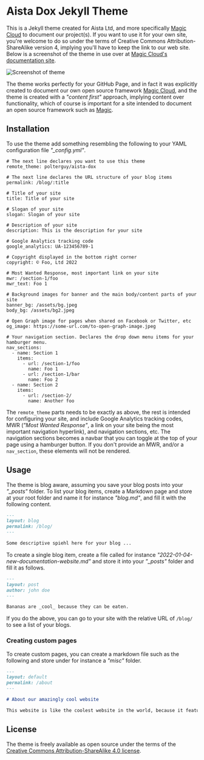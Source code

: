 
# Aista Dox Jekyll Theme

This is a Jekyll theme created for Aista Ltd, and more specifically [Magic Cloud](https://polterguy.github.io/) to
document our project(s). If you want to use it for your own site, you're welcome to do so under the terms of 
Creative Commons Attribution-ShareAlike version 4, implying you'll have to keep the link to our web site. Below
is a screenshot of the theme in use over at [Magic Cloud's documentation site](https://polterguy.github.io/).

![Screenshot of theme](https://raw.githubusercontent.com/polterguy/aista-dox/master/screenshot.jpg)

The theme works perfectly for your GitHub Page, and in fact it was explicitly created to document our
own open source framework [Magic Cloud](https://github.com/polterguy/magic), and the theme is created
with a _"content first"_ approach, implying content over functionality, which of course is important
for a site intended to document an open source framework such as [Magic](https://polterguy.github.io).

## Installation

To use the theme add something resembling the following to your YAML configuration file _"\_config.yml"_.

```
# The next line declares you want to use this theme
remote_theme: polterguy/aista-dox

# The next line declares the URL structure of your blog items
permalink: /blog/:title

# Title of your site
title: Title of your site

# Slogan of your site
slogan: Slogan of your site

# Description of your site
description: This is the description for your site

# Google Analytics tracking code
google_analytics: UA-123456789-1

# Copyright displayed in the bottom right corner
copyright: © Foo, Ltd 2022

# Most Wanted Response, most important link on your site
mwr: /section-1/foo
mwr_text: Foo 1

# Background images for banner and the main body/content parts of your site
banner_bg: /assets/bg.jpeg
body_bg: /assets/bg2.jpeg

# Open Graph image for pages when shared on Facebook or Twitter, etc
og_image: https://some-url.com/to-open-graph-image.jpeg

# Your navigation section. Declares the drop down menu items for your hamburger menu.
nav_sections:
  - name: Section 1
    items:
      - url: /section-1/foo
        name: Foo 1
      - url: /section-1/bar
        name: Foo 2
  - name: Section 2
    items:
      - url: /section-2/
        name: Another foo
```

The `remote_theme` parts needs to be exactly as above, the rest is intended for configuring your site, and include
Google Analytics tracking codes, MWR (_"Most Wanted Response"_, a link on your site being the most important navigation hyperlink),
and navigation sections, etc. The navigation sections becomes a navbar that you can toggle at the top of your page
using a hamburger button. If you don't provide an MWR, and/or a `nav_section`, these elements will not be rendered.

## Usage

The theme is blog aware, assuming you save your blog posts into your _"\_posts"_ folder. To list your blog items, create
a Markdown page and store at your root folder and name it for instance _"blog.md"_, and fill it with the following content.

```markdown
---
layout: blog
permalink: /blog/
---

Some descriptive spiehl here for your blog ...

```

To create a single blog item, create a file called for instance _"2022-01-04-new-documentation-website.md"_ and store it
into your _"\_posts"_ folder and fill it as follows.

```markdown
---
layout: post
author: john doe
---

Bananas are _cool_ because they can be eaten.
```

If you do the above, you can go to your site with the relative URL of `/blog/` to see a list of your blogs.

### Creating custom pages

To create custom pages, you can create a markdown file such as the following and store under for instance
a _"misc"_ folder.

```markdown
---
layout: default
permalink: /about
---

# About our amazingly cool website

This website is like the coolest website in the world, because it features Bananas!
```

## License

The theme is freely available as open source under the terms of the [Creative Commons Attribution-ShareAlike 4.0 license](https://creativecommons.org/licenses/by-sa/4.0/legalcode).

